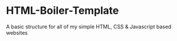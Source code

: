 # HTML-Boiler-Template
A basic structure for all of my simple HTML, CSS &amp; Javascript based websites
